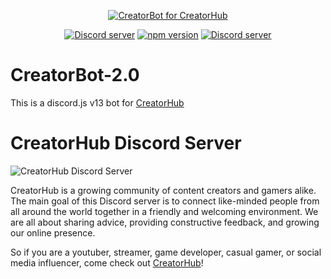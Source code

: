 <div align="center">
  <p>
    <a href="https://discord.gg/creatorhub"><img src="https://i.imgur.com/1AwfUZJ.png" alt="CreatorBot for CreatorHub" /></a>
  </p>
  <p>
    <a href="https://discord.gg/creatorhub"><img src="https://img.shields.io/discord/820889004055855144?color=5865F2&logo=discord&logoColor=white" alt="Discord server" /></a>
    <a href="https://www.npmjs.com/package/discord.js"><img src="https://img.shields.io/npm/v/discord.js.svg?maxAge=3600" alt="npm version" /></a>
    <a href="https://youtube.com/channel/UCIjouN_iuJswbC6MJltMl_A"><img src="https://img.shields.io/youtube/channel/subscribers/UCIjouN_iuJswbC6MJltMl_A?style=flat-plastic&logo=youtube&logoColor=white" alt="Discord server" /></a>
    
  </p>
</div>

# CreatorBot-2.0
This is a discord.js v13 bot for [CreatorHub](https://discord.gg/creatorhub)

# CreatorHub Discord Server
![CreatorHub Discord Server](https://i.imgur.com/gQL0nI0.png)

CreatorHub is a growing community of content creators and gamers alike. The main goal of this Discord server is to connect like-minded people from all around the world together in a friendly and welcoming environment. We are all about sharing advice, providing constructive feedback, and growing our online presence.

So if you are a youtuber, streamer, game developer, casual gamer, or social media influencer, come check out [CreatorHub](https://discord.gg/creatorhub)!
